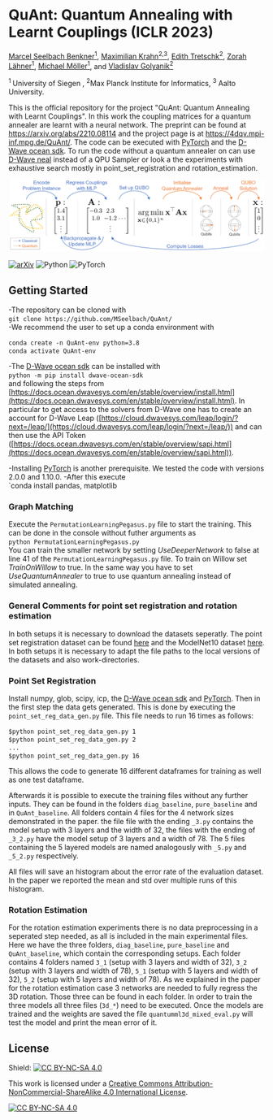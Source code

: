 # QuAnt: Quantum Annealing with Learnt Couplings (ICLR 2023)
[Marcel Seelbach Benkner<sup>1</sup>](https://www.vsa.informatik.uni-siegen.de/en/seelbach-marcel), [Maximilian Krahn<sup>2,3</sup>](https://scholar.google.com/citations?user=Dg5q7-QAAAAJ&hl=de), [Edith Tretschk<sup>2</sup>](https://people.mpi-inf.mpg.de/~tretschk/), [Zorah Lähner<sup>1</sup>](https://zorah.github.io/), [Michael Möller<sup>1</sup>](https://sites.google.com/site/michaelmoellermath/), and [Vladislav Golyanik<sup>2</sup>](https://people.mpi-inf.mpg.de/~golyanik/)

 <sup> 1 </sup> University of Siegen , <sup>2</sup>Max Planck Institute for Informatics, <sup>3</sup> Aalto University.

This is the official repository for the project "QuAnt: Quantum Annealing with Learnt Couplings".
In this work the coupling matrices for a quantum annealer are learnt with a neural network.
The preprint can be found at https://arxiv.org/abs/2210.08114 and the project page is at https://4dqv.mpi-inf.mpg.de/QuAnt/.
The code can be executed with [PyTorch](https://pytorch.org/) and the [D-Wave ocean sdk](https://docs.ocean.dwavesys.com/en/stable/). 
To run the code without a quantum annealer on can use [D-Wave neal](https://docs.ocean.dwavesys.com/projects/neal/en/latest/) instead of a QPU Sampler or look a the experiments with exhaustive search mostly in point_set_registration and rotation_estimation.



![](pipeline.PNG)

[![arXiv](http://img.shields.io/badge/arXiv-2212.07786-b31b1b.svg)](https://arxiv.org/abs/2210.08114)
![Python](http://img.shields.io/badge/python-%3E%3D3.8-blue)
![PyTorch](http://img.shields.io/badge/PyTorch-%3E%3D1.10-blue)


## Getting Started
-The repository can be cloned with <br/>
`git clone https://github.com/MSeelbach/QuAnt/` <br/>
-We recommend the user to set up a conda environment with
```
conda create -n QuAnt-env python=3.8
conda activate QuAnt-env
```
-The [D-Wave ocean sdk](https://docs.ocean.dwavesys.com/en/stable/) can be installed with <br/>
`python -m pip install dwave-ocean-sdk` <br/> 
and following the steps from [https://docs.ocean.dwavesys.com/en/stable/overview/install.html](https://docs.ocean.dwavesys.com/en/stable/overview/install.html). In particular to 
get access to the solvers from D-Wave one has to create an account for D-Wave Leap ([https://cloud.dwavesys.com/leap/login/?next=/leap/](https://cloud.dwavesys.com/leap/login/?next=/leap/)) and
can then use the API Token ([https://docs.ocean.dwavesys.com/en/stable/overview/sapi.html](https://docs.ocean.dwavesys.com/en/stable/overview/sapi.html)).  

-Installing [PyTorch](https://pytorch.org/) is another prerequisite. We tested the code with versions 2.0.0 and 1.10.0.
-After this execute <br/>
`conda install pandas, matplotlib <br/>



### Graph Matching
Execute the `PermutationLearningPegasus.py` file to start the training. This can be done in the console without futher arguments as <br/>
`python PermutationLearningPegasus.py` <br/>
You can train the smaller network 
by setting _UseDeeperNetwork_ to false at line 41 of the `PermutationLearningPegasus.py` file. To train on Willow set _TrainOnWillow_ to true.
In the same way you have to set _UseQuantumAnnealer_ to true to use quantum annealing instead of simulated annealing.

### General Comments for point set registration and rotation estimation
In both setups it is necessary to download the datasets seperatly. The point set registration dataset can be found [here](https://2dshapesstructure.github.io) and the ModelNet10 dataset [here](https://modelnet.cs.princeton.edu). In both setups it is necessary to adapt the file paths to the local versions of the datasets and also work-directories.

### Point Set Registration
Install numpy, glob, scipy, icp, the [D-Wave ocean sdk](https://docs.ocean.dwavesys.com/en/stable/) and [PyTorch](https://pytorch.org/).
Then in the first step the data gets generated. This is done by executing the `point_set_reg_data_gen.py` file. This file needs to run 16 times as follows:
```
$python point_set_reg_data_gen.py 1
$python point_set_reg_data_gen.py 2
...
$python point_set_reg_data_gen.py 16
```

This allows the code to generate 16 different dataframes for training as well as one test dataframe.

Afterwards it is possible to execute the training files without any further inputs. They can be found in the folders `diag_baseline`, `pure_baseline` and in `QuAnt_baseline`. All folders contain 4 files for the 4 network sizes demonstrated in the paper. the file file with the ending `_3.py` contains the model setup with 3 layers and the width of 32, the files with the ending of  `_3_2.py` have the model setup of 3 layers and a width of 78. The 5 files containing the 5 layered models are named analogously with `_5.py` and `_5_2.py` respectively.

All files will save an histogram about the error rate of the evaluation dataset. In the paper we reported the mean and std over multiple runs of this histogram.

### Rotation Estimation

For the rotation estimation experiments there is no data preprocessing in a seperated step needed, as all is included in the main experimental files.
Here we have the three folders, `diag_baseline`, `pure_baseline` and `QuAnt_baseline`, which contain the corresponding setups. Each folder contains 4 folders named `3_1` (setup with 3 layers and width of 32), `3_2` (setup with 3 layers and width of 78), `5_1` (setup with 5 layers and width of 32), `5_2` (setup with 5 layers and width of 78).
As we explained in the paper for the rotation estimation case 3 networks are needed to fully regress the 3D rotation. 
Those three can be found in each folder. In order to train the three models all three files (`3d_*`) need to be executed. Once the models are trained and the weights are saved the file `quantumml3d_mixed_eval.py` will test the model and print the mean error of it. 


## License
Shield: [![CC BY-NC-SA 4.0][cc-by-nc-sa-shield]][cc-by-nc-sa]

This work is licensed under a
[Creative Commons Attribution-NonCommercial-ShareAlike 4.0 International License][cc-by-nc-sa].

[![CC BY-NC-SA 4.0][cc-by-nc-sa-image]][cc-by-nc-sa]

[cc-by-nc-sa]: http://creativecommons.org/licenses/by-nc-sa/4.0/
[cc-by-nc-sa-image]: https://licensebuttons.net/l/by-nc-sa/4.0/88x31.png
[cc-by-nc-sa-shield]: https://img.shields.io/badge/License-CC%20BY--NC--SA%204.0-lightgrey.svg